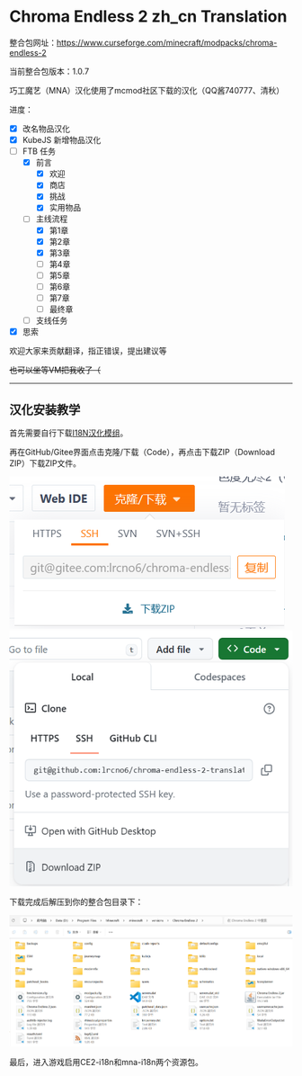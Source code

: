 # Chroma Endless 2 zh_cn Translation

整合包网址：https://www.curseforge.com/minecraft/modpacks/chroma-endless-2

当前整合包版本：1.0.7

巧工魔艺（MNA）汉化使用了mcmod社区下载的汉化（QQ酱740777、清秋）

进度：

- [x] 改名物品汉化
- [x] KubeJS 新增物品汉化
- [ ] FTB 任务
	- [x] 前言
		- [x] 欢迎
		- [x] 商店
		- [x] 挑战
		- [x] 实用物品
	- [ ] 主线流程
		- [x] 第1章
		- [x] 第2章
		- [x] 第3章
		- [ ] 第4章
		- [ ] 第5章
		- [ ] 第6章
		- [ ] 第7章
		- [ ] 最终章
	- [ ] 支线任务
- [x] 思索

欢迎大家来贡献翻译，指正错误，提出建议等

~~也可以坐等VM把我收了（~~

---

## 汉化安装教学

首先需要自行下载[I18N汉化模组](https://www.modrinth.com/mod/i18nupdatemod/versions)。

再在GitHub/Gitee界面点击克隆/下载（Code），再点击下载ZIP（Download ZIP）下载ZIP文件。

![Gitee下载](gitee-download.png)
![GitHub下载](github-download.png)

下载完成后解压到你的整合包目录下：

![整合包目录](modpack-folder.png)

最后，进入游戏启用CE2-i18n和mna-i18n两个资源包。